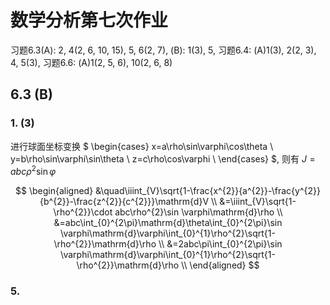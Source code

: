 # 数学分析第七次作业

习题6.3(A): 2, 4(2, 6, 10, 15), 5, 6(2, 7), (B): 1(3), 5, 习题6.4: (A)1(3), 2(2, 3), 4, 5(3), 习题6.6: (A)1(2, 5, 6), 10(2, 6, 8)

<!-- ## 6.3 (A)

### 2.

#### (1)

正确. 

对于上半球体的任意一个点 $(x,y,z), z\geqslant 0$,
可以找到与其关于原点对称的点 $(-x,-y,-z)$, 

并且有 $(x+y+z)^{2}=(-x,-y,-z)^{2}$

而上半球体和下半球体关于原点对称

$\therefore\displaystyle  \iiint_{(V)}(x+y+z)^{2}\mathrm{d}V=2\iiint_{(V_{1})}(x+y+z)^{2}\mathrm{d}V$

#### (2)

正确. 

对于上半球体的任意一个点 $(x,y,z), z\geqslant 0$,
可以找到与其关于原点对称的点 $(-x,-y,-z)$, 

并且有 $xyz+(-x)(-y)(-z)=0$

而上半球体和下半球体关于原点对称

$\therefore\displaystyle  \iiint_{(V)}xyz\mathrm{d}V=0$

#### (3)

正确. 

由三重积分的运算性质 $\displaystyle \iiint k\mathrm{d}V=k\iiint \mathrm{d}V$, 和三重积分的几何意义 $\displaystyle \iiint \mathrm{d}V=V$ 可知正确.

#### (4)

错误.

只有球面上的点才有 $x^{2}+y^{2}+z^{2}=4$, 球内的点无法这样代换.


### 4.

#### (2)

![](images/2021-05-12-22-50-41.png)

先二后一:

对于每一个 $z$, 均有一个由 $x=y^2, y=0, x=\frac{\pi}{2}-z$ 围成的面积.

$
\begin{aligned}
\iiint_{V}y\cos(x+z)\mathrm{d}V
&=\int_{0}^{\frac{\pi}{2}} \mathrm{d}z\iint_{D_{xy}}y\cos(x+z)\mathrm{d}x\mathrm{d}y \\
&=\int_{0}^{\frac{\pi}{2}} \mathrm{d}z\int_{0}^{\sqrt{\frac{\pi}{2}-z}}\mathrm{d}y\int_{y^2}^{\frac{\pi}{2}-z} y\cos(x+z)\mathrm{d}x \\
&=\int_{0}^{\frac{\pi}{2}} \mathrm{d}z\int_{0}^{\sqrt{\frac{\pi}{2}-z}}y \left(1 - \sin{\left(y^{2} + z \right)}\right)\mathrm{d}y \\
&=\int_{0}^{\frac{\pi}{2}} \left(- \frac{z}{2} - \frac{\cos{\left(z \right)}}{2} + \frac{\pi}{4}\right)\mathrm{d}z \\
&=- \frac{1}{2} + \frac{\pi^{2}}{16} \\
\end{aligned}
$

#### (6)

![](images/2021-05-12-23-37-21.png)

$
\begin{aligned}
\iiint_{V}xy\mathrm{d}V
&=\iiint_{V}z\mathrm{d}V \\
&=\iint_{D_{xy}}\mathrm{d}x\mathrm{d}y\int_{0}^{xy}xy\mathrm{d}z \\
&=\iint_{D_{xy}}xy\mathrm{d}x\mathrm{d}y\int_{0}^{xy}\mathrm{d}z \\
&=\int_{0}^{1}\mathrm{d}x \int_{0}^{1-x}x^{2} y^{2}\mathrm{d}y \\
&=\int_{0}^{1}- \frac{x^{2} \left(x - 1\right)^{3}}{3}\mathrm{d}x  \\
&=\frac{1}{180}  \\
\end{aligned}
$

#### (10)

对于上半部分的 $V_1$ 对于高度 $z$ 有 $S=\pi r^{2}=\pi(R^{2}-z^{2})$

对于下半部分的 $V_2$ 对于高度 $z$ 有 $S=\pi r^{2}=\pi(R^{2}-(R-z)^{2})=\pi z \left(2 R - z\right)$

$
\begin{aligned}
\iiint_V z^{2}\mathrm{d}V
&=\iiint_{V_1} z^{2}\mathrm{d}V+\iiint_{V_1} z^{2}\mathrm{d}V \\
&=\int_{0}^{\frac{R}{2}}z^{2}\mathrm{d}z\iint_{D_{xy_1}} \mathrm{d}S+\int_{\frac{R}{2}}^{R}z^{2}\mathrm{d}z\iint_{D_{xy_1}} \mathrm{d}S \\
&=\pi\int_{0}^{\frac{R}{2}}z^{3}(2R-z)\mathrm{d}z+\pi\int_{\frac{R}{2}}^{R}z^{2}\left(R^{2} - z^{2}\right)\mathrm{d}z \\
&=\frac{59 \pi R^{5}}{480} \\
\end{aligned}
$

#### (15)

进行柱面坐标变换 $
\begin{cases}
x=r\cos\theta \\
y=r\sin\theta \\
z=z \\
\end{cases}
$, 则有 $J=\begin{vmatrix}\cos\theta&-r\sin\theta&0\\\sin\theta&r\cos\theta&0\\0&0&1\end{vmatrix}=r$

$
\begin{aligned}
&\quad\ \iiint_{V}z(x^{2}+y^{2})\mathrm{d}V \\
&=\iint_{D_{xy}}(x^{2}+y^{2})\mathrm{d}x\mathrm{d}y\int z\mathrm{d}z \\
&=\iint_{D_{r\theta}}r^{3}\mathrm{d}\theta\mathrm{d}r\int z\mathrm{d}z \\
&=\int_{0}^{2\pi}\mathrm{d}\theta \int_{0}^{\frac{\sqrt{2}}{2}} r^{3}\mathrm{d}r\int_{\sqrt{1-r^{2}}}^{\sqrt{4-r^{2}}}z\mathrm{d}z+\int_{0}^{2\pi}\mathrm{d}\theta \int_{\frac{\sqrt{2}}{2}}^{\sqrt{2}} r^{3}\mathrm{d}r\int_{r}^{\sqrt{4-r^{2}}} z\mathrm{d}z \\
&=2\pi\int_{0}^{\frac{\sqrt{2}}{2}} r^{3}\mathrm{d}r\int_{\sqrt{1-r^{2}}}^{\sqrt{4-r^{2}}}z\mathrm{d}z+2\pi\int_{\frac{\sqrt{2}}{2}}^{\sqrt{2}} r^{3}\mathrm{d}r\int_{r}^{\sqrt{4-r^{2}}} z\mathrm{d}z \\
&=2\pi\int_{0}^{\frac{\sqrt{2}}{2}} \frac{3}{2}x^{3}\mathrm{d}x+2\pi\int_{\frac{\sqrt{2}}{2}}^{\sqrt{2}} x^{3}(2 - x^{2})\mathrm{d}x \\
&=\frac{21 \pi}{16} \\
\end{aligned}
$


### 5.

#### (1)

进行柱面坐标变换 $
\begin{cases}
x=r\cos\theta \\
y=r\sin\theta \\
z=z \\
\end{cases}
$, 则有 $J=\begin{vmatrix}\cos\theta&-r\sin\theta&0\\\sin\theta&r\cos\theta&0\\0&0&1\end{vmatrix}=r$

$
\begin{aligned}
\int_{-1}^{1}\mathrm{d}x\int_{0}^{\sqrt{1-x^{2}}}\mathrm{d}y\int_{\sqrt{x^{2}+y^{2}}}^{1}z^{3}\mathrm{d}z
&=\int_{0}^{1} z^{3}\mathrm{d}z\iint_{D_{xy}}\mathrm{d}x\mathrm{d}y \\
&=\int_{0}^{1} z^{3}\mathrm{d}z\iint_{D_{r\theta}}r\mathrm{d}\theta\mathrm{d}r \\
&=\int_{0}^{1} z^{3}\mathrm{d}z\int_{0}^{\pi}\mathrm{d}\theta\int_{0}^{1} r\mathrm{d}r \\
&=\int_{0}^{1} \frac{1}{2}\pi z^{5}\mathrm{d}z  \\
&=\frac{\pi}{12}  \\
\end{aligned}
$

#### (2)

进行球面坐标变换 $
\begin{cases}
x=\rho\sin\varphi\cos\theta \\
y=\rho\sin\varphi\sin\theta \\
z=\rho\cos\varphi \\
\end{cases}
$, 则有 $J=\rho^2\sin\varphi$

$0\leqslant \rho\cos\varphi \leqslant 3, \rho\sin \varphi+\rho\cos \varphi=3$

$
\begin{aligned}
&\quad\ \int_{-3}^{3}\mathrm{d}x\int_{-\sqrt{9-x^{2}}}^{\sqrt{9-x^{2}}}\mathrm{d}y\int_{0}^{\sqrt{9-x^{2}-y^{2}}}z\sqrt{x^{2}+y^{2}+z^{2}}\mathrm{d}z \\
&= \iiint_{V_{\rho\varphi\theta}}\rho^{2}\cos\varphi\cdot \rho^{2}\sin \varphi\mathrm{d}V \\
\end{aligned}
$


### 6.

#### (2)

进行柱面坐标变换 $
\begin{cases}
x=\rho\cos\theta \\
y=\rho\sin\theta \\
z=z \\
\end{cases}
$, 则有 $J=\begin{vmatrix}\cos\theta&-\rho\sin\theta&0\\\sin\theta&\rho\cos\theta&0\\0&0&1\end{vmatrix}=\rho$

则转化为 $z=6-\rho^{2}, z=\rho$ 围成的立体.

令 $6-\rho^{2}=\rho$ 得 $\rho^{2}+\rho-6=(\rho+3)(\rho-2)=0$ 即 $\rho=2, \rho=-3$ (舍去)

$
\begin{aligned}
V &=\iiint_{V}\mathrm{d}V \\
&=\iint_{D_{\rho\theta}}\rho\mathrm{d}\theta\mathrm{d}\rho \int_{\rho}^{6-\rho^{2}}\mathrm{d}z \\
&=\int_{0}^{2\pi}\mathrm{d}\theta\int_{0}^{2}\rho(- \rho^{2} - \rho + 6)\mathrm{d}\theta\mathrm{d}\rho  \\
&=\frac{32 \pi}{3}  \\
\end{aligned}
$

#### (7)

进行类似柱面坐标变换的变换 $
\begin{cases}
x=a\rho\cos\theta \\
y=b\rho\sin\theta \\
z=ct \\
\end{cases}
$,
则有 $J=\begin{vmatrix}a\cos\theta&-a\rho\sin\theta&0\\b\sin\theta&b\rho\cos\theta&0\\0&0&c\end{vmatrix}=abc\rho$

则原式转化为 $t=\sqrt{\rho^{2}+1}, \rho=1$

$
\begin{aligned}
V &=\iiint_{V}\mathrm{d}V \\
&=2\iint_{D_{\rho\theta}}abc\rho\mathrm{d}\theta\mathrm{d}\rho \int_{0}^{\sqrt{\rho^{2}+1}}\mathrm{d}t \\
&=2\int_{0}^{2\pi}\mathrm{d}\theta\int_{0}^{1}abc\rho\mathrm{d}\rho \int_{0}^{\sqrt{\rho^{2}+1}}\mathrm{d}t \\
&=2\int_{0}^{2\pi}\mathrm{d}\theta\int_{0}^{1}abc\rho\sqrt{\rho^{2} + 1}\mathrm{d}\rho  \\
&=4\pi abc \int_{0}^{1}\rho\sqrt{\rho^{2} + 1}\mathrm{d}\rho  \\
&=\frac{4}{3}\pi abc (2\sqrt{2}-1)  \\
\end{aligned}
$ -->

## 6.3 (B)

### 1. (3)

进行球面坐标变换 $
\begin{cases}
x=a\rho\sin\varphi\cos\theta \\
y=b\rho\sin\varphi\sin\theta \\
z=c\rho\cos\varphi \\
\end{cases}
$, 则有 $J=abc\rho^2\sin\varphi$

$$
\begin{aligned}
&\quad\iiint_{V}\sqrt{1-\frac{x^{2}}{a^{2}}-\frac{y^{2}}{b^{2}}-\frac{z^{2}}{c^{2}}}\mathrm{d}V \\
&=\iiint_{V}\sqrt{1-\rho^{2}}\cdot abc\rho^{2}\sin \varphi\mathrm{d}\rho \\
&=abc\int_{0}^{2\pi}\mathrm{d}\theta\int_{0}^{2\pi}\sin \varphi\mathrm{d}\varphi\int_{0}^{1}\rho^{2}\sqrt{1-\rho^{2}}\mathrm{d}\rho \\
&=2abc\pi\int_{0}^{2\pi}\sin \varphi\mathrm{d}\varphi\int_{0}^{1}\rho^{2}\sqrt{1-\rho^{2}}\mathrm{d}\rho \\
\end{aligned}
$$

### 5.

